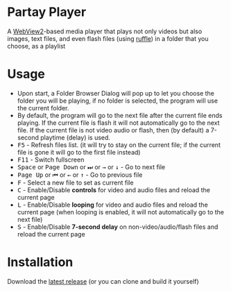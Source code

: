 # Partay Player

A [WebView2](https://developer.microsoft.com/microsoft-edge/webview2/)-based media player that plays not only videos but also images, text files, and even flash files (using [ruffle](https://ruffle.rs)) in a folder that you choose, as a playlist

# Usage

 - Upon start, a Folder Browser Dialog will pop up to let you choose the folder you will be playing, if no folder is selected, the program will use the current folder.
 - By default, the program will go to the next file after the current file ends playing. If the current file is flash it will not automatically go to the next file. If the current file is not video audio or flash, then (by default) a 7-second playtime (delay) is used.
 - <kbd>F5</kbd> - Refresh files list. (it will try to stay on the current file; if the current file is gone it will go to the first file instead)
 - <kbd>F11</kbd> - Switch fullscreen
 - <kbd>Space</kbd> or <kbd>Page Down</kbd> or <kbd>⏭</kbd> or <kbd>→</kbd> or <kbd>↓</kbd> - Go to next file
 - <kbd>Page Up</kbd> or <kbd>⏮</kbd> or <kbd>←</kbd> or <kbd>↑</kbd> - Go to previous file
 - <kbd>F</kbd> - Select a new file to set as current file
 - <kbd>C</kbd> - Enable/Disable **controls** for video and audio files and reload the current page
 - <kbd>L</kbd> - Enable/Disable **looping** for video and audio files and reload the current page (when looping is enabled, it will not automatically go to the next file)
 - <kbd>S</kbd> - Enable/Disable **7-second delay** on non-video/audio/flash files and reload the current page

# Installation

Download the [latest release](https://github.com/wd357dui/Partay-Player/releases/latest/download/PartayPlayer.zip) (or you can clone and build it yourself)
